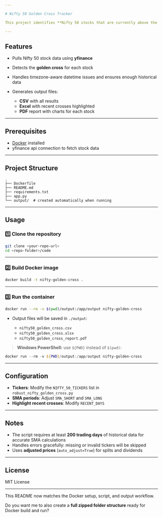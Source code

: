 ```yaml
---

# Nifty 50 Golden Cross Tracker

This project identifies **Nifty 50 stocks that are currently above the golden cross** (50-day SMA crossing above 200-day SMA) and generates reports in CSV, Excel, and PDF formats.

---
```


## Features

* Pulls Nifty 50 stock data using **yfinance**
* Detects the **golden cross** for each stock
* Handles timezone-aware datetime issues and ensures enough historical data
* Generates output files:

  * **CSV** with all results
  * **Excel** with recent crosses highlighted
  * **PDF** report with charts for each stock

---

## Prerequisites

* [Docker](https://www.docker.com/) installed
* yfinance api connection to fetch stock data

---

## Project Structure

```
.
├── Dockerfile
├── README.md
├── requirements.txt
├── app.py
└── output/  # created automatically when running
```

---

## Usage

### 1️⃣ Clone the repository

```bash
git clone <your-repo-url>
cd <repo-folder>/code
```

---

### 2️⃣ Build Docker image

```bash
docker build -t nifty-golden-cross .
```

---

### 3️⃣ Run the container

```bash
docker run --rm -v $(pwd)/output:/app/output nifty-golden-cross
```

* Output files will be saved in `./output`:

  * `nifty50_golden_cross.csv`
  * `nifty50_golden_cross.xlsx`
  * `nifty50_golden_cross_report.pdf`

> **Windows PowerShell:** use `${PWD}` instead of `$(pwd)`:

```powershell
docker run --rm -v ${PWD}/output:/app/output nifty-golden-cross
```

---

## Configuration

* **Tickers**: Modify the `NIFTY_50_TICKERS` list in `robust_nifty_golden_cross.py`
* **SMA periods**: Adjust `SMA_SHORT` and `SMA_LONG`
* **Highlight recent crosses**: Modify `RECENT_DAYS`

---

## Notes

* The script requires at least **200 trading days** of historical data for accurate SMA calculations
* Handles errors gracefully: missing or invalid tickers will be skipped
* Uses **adjusted prices** (`auto_adjust=True`) for splits and dividends

---

## License

MIT License

---

This README now matches the Docker setup, script, and output workflow.

Do you want me to also create a **full zipped folder structure** ready for Docker build and run?

